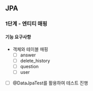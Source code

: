 ## JPA
### 1단계 - 엔티티 매핑 
#### 기능 요구사항
* 객체와 테이블 매핑
  * [ ] answer
  * [ ] delete_history
  * [ ] question
  * [ ] user
* [ ] @DataJpaTest를 활용하여 테스트 진행

